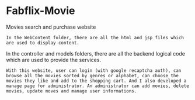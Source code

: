 # Fabflix-Movie
  Movies search and purchase website
  
	In the WebContent folder, there are all the html and jsp files which are used to display content.
 
  In the controller and models folders, there are all the backend logical code which are used to provide the services.
  
	With this website, user can login (with google recaptcha auth), can browse all the movies sorted by genres or alphabet, can choose the movies they like and add to the shopping cart. And I also developed a manage page for administrator. An administrator can add movies, delete movies, update moves and manage user informations.
